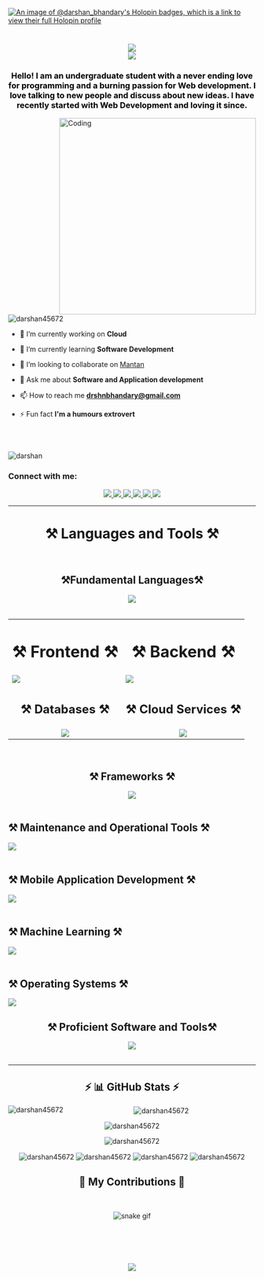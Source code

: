 [![An image of @darshan_bhandary's Holopin badges, which is a link to view their full Holopin profile](https://holopin.me/darshan_bhandary)]([https://holopin.io/@darshan_bhandary](https://www.holopin.io/@darshan_bhandary#badges))

<h1 align="center">
    <img src="https://readme-typing-svg.herokuapp.com/?font=Righteous&size=35&center=true&vCenter=true&width=500&height=70&duration=3000&lines=Hi+There!+👋;" /> <br>
    <img src="https://readme-typing-svg.herokuapp.com/?font=Righteous&size=35&center=true&vCenter=true&width=500&height=70&duration=3000&lines=I'm+Darshan+Bhandary!;" />
</h1>


<h3 align="center" style="color:black;">Hello! I am an undergraduate student with a never ending love for programming and a burning passion for Web development. I love talking to new people and discuss about new ideas. I have recently started with Web Development and loving it since.</h3>
<img align="right"alt="Coding"width="400" src="https://cdn.dribbble.com/users/1162077/screenshots/3848914/programmer.gif">

<p align="left"> <img src="https://komarev.com/ghpvc/?username=darshan45672&label=Profile%20views&color=0e75b6&style=flat" alt="darshan45672" /> </p>

- 🔭 I’m currently working on **Cloud**

- 🌱 I’m currently learning **Software Development**

- 👯 I’m looking to collaborate on [Mantan](https://github.com/darshan45672/mantan)

- 💬 Ask me about **Software and Application development**

- 📫 How to reach me **drshnbhandary@gmail.com**

- ⚡ Fun fact **I'm a humours extrovert**
<br>

<p align="left"><br><img src="https://github-profile-trophy.vercel.app/?username=darshan45672" alt="darshan" /></p>

<h3 align="left">Connect with me:</h3>
<div align="center"> 
  <a href="mailto:drshnbhandary@gmail.com">
    <img src="https://skillicons.dev/icons?i=gmail" />
  </a>
  <a href="https://www.linkedin.com/in/darshan-bhandary-b8691a249/" target="_blank">
    <img src="https://skillicons.dev/icons?i=linkedin" target="_blank" />
  </a>
  <a href="https://twitter.com/darshan_bhandry" target="_blank">
     <img src="https://skillicons.dev/icons?i=twitter" target="_blank" /> <!-- sqlite, safari, google-chrome are other good icon options -->
  </a>
  <a href="https://www.instagram.com/mr_dare_striker/" target="_blank">
     <img src="https://skillicons.dev/icons?i=instagram" target="_blank" /> <!-- sqlite, safari, google-chrome are other good icon options -->
  </a>
  <a href="https://discord.com/channels/@darshan_bhandary" target="_blank">
     <img src="https://skillicons.dev/icons?i=discord" target="_blank" /> <!-- sqlite, safari, google-chrome are other good icon options -->
  </a>
  <a href="https://darshan-bhandary.vercel.app/" target="_blank">
     <img src="https://skillicons.dev/icons?i=webpack" target="_blank" /> <!-- sqlite, safari, google-chrome are other good icon options -->
  </a>
</div>
 <hr/>
<h1 align="center">⚒️ Languages and Tools ⚒️</h1>
<br/>
<div align="center">
    <h2 align="center">⚒️Fundamental Languages⚒️</h2>
    <img src="https://skillicons.dev/icons?i=php,js,ts,py,java,cpp,c,cs,ruby,r" /> <br/><br/>
    <table>
      <tr>
        <td align="center">
          <h1 align="center">⚒️ Frontend ⚒️</h1>
        </td>
        <td align="center">
          <h1 align="center">⚒️ Backend ⚒️</h1>
        </td>
      </tr>
        <tr>
            <td>
            <img src="https://skillicons.dev/icons?i=html,htmx,css,javascript,bootstrap,tailwind,astro,nextjs,wordpress,vite,react,redux,vue,threejs,jquery,materialui,nuxtjs,p5js,electron,flask,alpinejs,angular&perline=11" /><br/>
            </td>
            <td>
                <img src="https://skillicons.dev/icons?i=laravel,php,javascript,babel,nodejs,express,jenkins,jest,nestjs,graphql,py,django" /> <br/>
            </td>
        </tr>
        <tr>
            <td>
    <h2 align="center">⚒️ Databases ⚒️</h2>
            </td>
            <td>
    <h2 align="center">⚒️ Cloud Services ⚒️</h2>
            </td>
        </tr>
        <tr>
            <td><div align="center">
    <img align="center" src="https://skillicons.dev/icons?i=mysql,postgresql,sqlite,mongodb,appwrite" /> <br/>
            </div>
            </td>
            <td>
                <div align="center">
    <img align="center" src="https://skillicons.dev/icons?i=aws,azure,firebase,netlify,vercel,gcp" /> <br/>
                </div>
            </td>
        </tr>
    </table><br/>
    <h2 align="center">⚒️ Frameworks ⚒️</h2>
    <img align="center" src="https://skillicons.dev/icons?i=laravel,nextjs,astro,django,symfony,vuejs,nestjs,nuxtjs" /> <br/><br/>
</div>
    <h2 align="left">⚒️ Maintenance and Operational Tools ⚒️</h2>
    <img align="left" src="https://skillicons.dev/icons?i=docker,github,githubactions,grafana,nginx,sentry,kubernetes" ><br/><br/>
    <h2 align="left">⚒️ Mobile Application Development ⚒️</h2>
    <img align="left" src="https://skillicons.dev/icons?i=dart,flutter,firebase,react,kotlin,java,javascript,tailwind" ><br/><br/>
    <h2 align="left">⚒️ Machine Learning ⚒️</h2>
    <img align="left" src="https://skillicons.dev/icons?i=anaconda,azure,py,django,pytorch,tensorflow,opencv" ><br/><br/>
    <h2 align="left">⚒️ Operating Systems ⚒️</h2>
    <img align="center" src="https://skillicons.dev/icons?i=windows,ubuntu,debian,kali&perline=14" /> <br/>
    <div align="center">
    <h2 align="center">⚒️ Proficient Software and Tools⚒️</h2>
    <img src="https://skillicons.dev/icons?i=androidstudio,arduino,atom,au,bash,bitbucket,blender,codepen,deno,dotnet,eclipse,figma,git,heroku,ai,latex,md,matlab,npm,ps,postman,powershell,rabbitmq,replit,sass,styledcomponents,selenium,terraform,vscode,webflow" /> <br/>
    </div>
        
    

<br/>
<hr/>
<h2 align="center">⚡ 📊 GitHub Stats ⚡</h2>
<div align="center">
  <p><img align="left" src="https://github-readme-stats.vercel.app/api/top-langs?username=darshan45672&show_icons=true&locale=en&layout=compact" alt="darshan45672" />&nbsp;<img align="center" src="https://github-readme-stats.vercel.app/api?username=darshan45672&show_icons=true&locale=en" alt="darshan45672" /></p>
  <p><img align="center" src="https://github-readme-streak-stats.herokuapp.com/?user=darshan45672&" alt="darshan45672" /></p>
<p><img align="center" src="https://github-profile-summary-cards.vercel.app/api/cards/profile-details?username=darshan45672&theme=github_dark" alt="darshan45672" /></p>
<p><img align="center" src="http://github-profile-summary-cards.vercel.app/api/cards/repos-per-language?username=darshan45672&theme=github_dark" alt="darshan45672" />
    <img align="center" src="http://github-profile-summary-cards.vercel.app/api/cards/most-commit-language?username=darshan45672&theme=github_dark" alt="darshan45672" />
    <img align="center" src="http://github-profile-summary-cards.vercel.app/api/cards/stats?username=darshan45672&theme=github_dark" alt="darshan45672" />
    <img align="center" src="http://github-profile-summary-cards.vercel.app/api/cards/productive-time?username=darshan45672&theme=github_dark&utcOffset=8" alt="darshan45672" />
</p>
</div>

<div align="center">
  <h2>🐍 My Contributions 🐍</h2>
  <br>
    
  ![snake gif](https://github.com/darshan45672/darshan45672/blob/output/github-contribution-grid-snake.svg)
  
  <br/><br/><br/>
</div>

<h3 align="center">
    <img src="https://readme-typing-svg.herokuapp.com/?font=Righteous&size=35&center=true&vCenter=true&width=500&height=70&duration=3000&lines=Thanks+for+visiting!✌️;" /> <br>
</h3>
